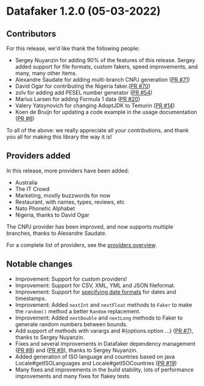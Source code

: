 # Datafaker 1.2.0 (05-03-2022)


## Contributors

For this release, we'd like thank the following people:

* Sergey Nuyanzin for adding 90% of the features of this release. Sergey added support for file formats, custom fakers, speed improvements, and many, many other items.
* Alexandre Saudate for adding multi-branch CNPJ generation ([PR #71](https://github.com/datafaker-net/datafaker/pull/71))
* David Ogar for contributing the Nigeria faker.([PR #70](https://github.com/datafaker-net/datafaker/pull/70))
* zolv for adding add PESEL number generator ([PR #54](https://github.com/datafaker-net/datafaker/pull/54))
* Marius Larsen for adding Formula 1 data ([PR #20](https://github.com/datafaker-net/datafaker/pull/20))
* Valery Yatsynovich for changing AdoptJDK to Temurin ([PR #14](https://github.com/datafaker-net/datafaker/pull/14))
* Koen de Bruijn for updating a code example in the usage documentation ([PR #6](https://github.com/datafaker-net/datafaker/pull/6))

To all of the above: we really appreciate all your contributions, and thank you all for making this library the way it is!

## Providers added

In this release, more providers have been added:

* Australia
* The IT Crowd
* Marketing, mostly buzzwords for now
* Restaurant, with names, types, reviews, etc
* Nato Phonetic Alphabet
* Nigeria, thanks to David Ogar

The CNPJ provider has been improved, and now supports multiple branches, thanks to Alexandre Saudate.

For a complete list of providers, see the [providers overview](https://www.datafaker.net/providers/).

## Notable changes

* Improvement: Support for custom providers!
* Improvement: Support for CSV, XML, YML and JSON fileformat.
* Improvement: Support for [specifying date formats](https://www.datafaker.net/documentation/date-format/) for dates and timestamps.
* Improvement: Added `nextInt` and `nextFloat` methods to `Faker` to make the `random()` method a better `Random` replacement.
* Improvement: Added `nextDouble` and `nextLong` methods to Faker to generate random numbers between bounds.
* Add support of methods with varargs and #{options.option ...} ([PR #7](https://github.com/datafaker-net/datafaker/pull/7)), thanks to  Sergey Nuyanzin.
* Fixes and several improvements in Datafaker dependency management ([PR #8](https://github.com/datafaker-net/datafaker/pull/8)) and ([PR #9](https://github.com/datafaker-net/datafaker/pull/9)), thanks to  Sergey Nuyanzin.
* Added generation of ISO language and countries based on java Locale#getISOLanguages and Locale#getISOCountries ([PR #19](https://github.com/datafaker-net/datafaker/pull/19))
* Many fixes and improvements in the build stability, lots of performance improvements and many fixes for flakey tests
